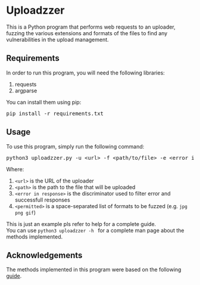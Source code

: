 <h1>Uploadzzer</h1>
<div>This is a Python program that performs web requests to an uploader, fuzzing the various extensions and formats of the files to find any vulnerabilities in the upload management.</div>
<h2>Requirements</h2>
<div>In order to run this program, you will need the following libraries:</div>
<ol>
<li></div>requests</li>
<li>argparse</li>
</ol>
<div>You can install them using pip:</div>
<pre>pip install -r requirements.txt</pre>
<h2>Usage</h2>
<div>To use this program, simply run the following command:</div>
<pre><span>python3 uploadzzer.py -u &lt;url&gt; -f &lt;path/to/file&gt; -e &lt;error in response&gt; --permitted &lt;formats&gt;</span></pre>
<div>Where:</div>
<ol>
<li><code>&lt;url&gt;</code> is the URL of the uploader</li>
<li><code>&lt;path&gt;</code> is the path to the file that will be uploaded</li>
<li><code>&lt;error in response&gt;</code> is the discriminator used to filter error and successfull responses</li>
<li><code>&lt;permitted&gt;</code> is a space-separated list of formats to be fuzzed (e.g. <code>jpg png gif</code>)</li>
</ol>
This is just an example pls refer to help for a complete guide. <br>
You can use <code>python3 uploadzzer -h </code> for a complete man page about the methods implemented.

<h2>Acknowledgements</h2>
<div>The methods implemented in this program were based on the following <a href="https://book.hacktricks.xyz/pentesting-web/file-upload">guide</a>.</div>
